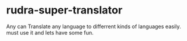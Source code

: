 # rudra-super-translator 
Any can Translate any language to differrent kinds of languages easily.
must use it and lets have some fun.
